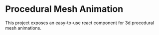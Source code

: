 # Procedural Mesh Animation
This project exposes an easy-to-use react component for 3d procedural mesh animations.
